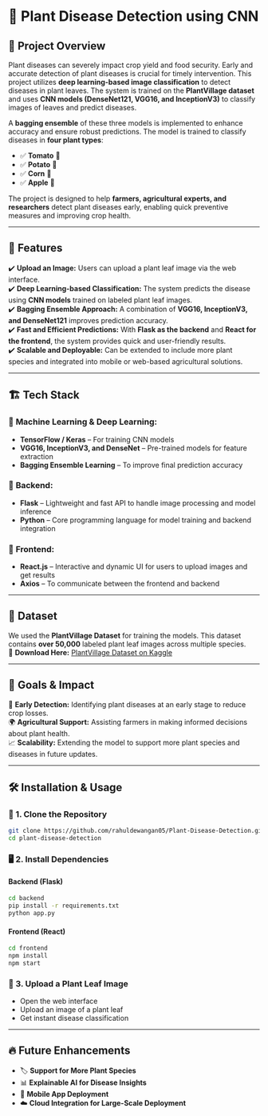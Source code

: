 # 🌿 Plant Disease Detection using CNN

## 📝 Project Overview
Plant diseases can severely impact crop yield and food security. Early and accurate detection of plant diseases is crucial for timely intervention. This project utilizes **deep learning-based image classification** to detect diseases in plant leaves. The system is trained on the **PlantVillage dataset** and uses **CNN models (DenseNet121, VGG16, and InceptionV3)** to classify images of leaves and predict diseases.

A **bagging ensemble** of these three models is implemented to enhance accuracy and ensure robust predictions. The model is trained to classify diseases in **four plant types**:
- ✅ **Tomato** 🍅
- ✅ **Potato** 🥔
- ✅ **Corn** 🌽
- ✅ **Apple** 🍏

The project is designed to help **farmers, agricultural experts, and researchers** detect plant diseases early, enabling quick preventive measures and improving crop health.

---

## 🚀 Features
✔️ **Upload an Image:** Users can upload a plant leaf image via the web interface.  
✔️ **Deep Learning-based Classification:** The system predicts the disease using **CNN models** trained on labeled plant leaf images.  
✔️ **Bagging Ensemble Approach:** A combination of **VGG16, InceptionV3, and DenseNet121** improves prediction accuracy.  
✔️ **Fast and Efficient Predictions:** With **Flask as the backend** and **React for the frontend**, the system provides quick and user-friendly results.  
✔️ **Scalable and Deployable:** Can be extended to include more plant species and integrated into mobile or web-based agricultural solutions.  

---

## 🏗️ Tech Stack
### 🔹 **Machine Learning & Deep Learning:**
- **TensorFlow / Keras** – For training CNN models
- **VGG16, InceptionV3, and DenseNet** – Pre-trained models for feature extraction
- **Bagging Ensemble Learning** – To improve final prediction accuracy

### 🔹 **Backend:**
- **Flask** – Lightweight and fast API to handle image processing and model inference
- **Python** – Core programming language for model training and backend integration

### 🔹 **Frontend:**
- **React.js** – Interactive and dynamic UI for users to upload images and get results
- **Axios** – To communicate between the frontend and backend

---

## 📂 Dataset
We used the **PlantVillage Dataset** for training the models. This dataset contains **over 50,000** labeled plant leaf images across multiple species.  
🔗 **Download Here:** [PlantVillage Dataset on Kaggle](https://www.kaggle.com/datasets/abdallahalidev/plantvillage-dataset)  

---

## 🎯 Goals & Impact
🌱 **Early Detection:** Identifying plant diseases at an early stage to reduce crop losses.  
🌍 **Agricultural Support:** Assisting farmers in making informed decisions about plant health.  
📈 **Scalability:** Extending the model to support more plant species and diseases in future updates.  

---

## 🛠 Installation & Usage

### 🔧 1. Clone the Repository
```bash
git clone https://github.com/rahuldewangan05/Plant-Disease-Detection.git  
cd plant-disease-detection
```

### 🖥️ 2. Install Dependencies  
#### Backend (Flask)
```bash
cd backend  
pip install -r requirements.txt  
python app.py
```

#### Frontend (React)
```bash
cd frontend  
npm install  
npm start
```

### 📸 3. Upload a Plant Leaf Image
- Open the web interface  
- Upload an image of a plant leaf  
- Get instant disease classification  

---

## 🔥 Future Enhancements
- 🏷️ **Support for More Plant Species**  
- 📊 **Explainable AI for Disease Insights**  
- 📱 **Mobile App Deployment**  
- ☁️ **Cloud Integration for Large-Scale Deployment**  

